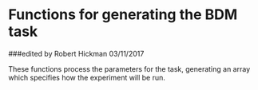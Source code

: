 # Functions for generating the BDM task
###edited by Robert Hickman 03/11/2017

These functions process the parameters for the task, generating an array which specifies how the experiment will be run.